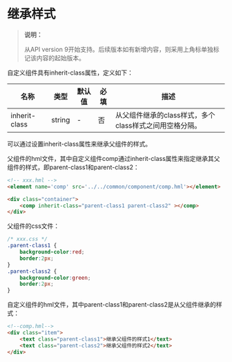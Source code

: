 # 继承样式 

> **说明：**
>
> 从API version 9开始支持。后续版本如有新增内容，则采用上角标单独标记该内容的起始版本。

自定义组件具有inherit-class属性，定义如下：

| 名称            | 类型     | 默认值  | 必填   | 描述                               |
| ------------- | ------ | ---- | ---- | -------------------------------- |
| inherit-class | string | -    | 否    | 从父组件继承的class样式，多个class样式之间用空格分隔。 |

可以通过设置inherit-class属性来继承父组件的样式。

父组件的hml文件，其中自定义组件comp通过inherit-class属性来指定继承其父组件的样式，即parent-class1和parent-class2：

```html
<!-- xxx.hml -->
<element name='comp' src='../../common/component/comp.hml'></element>

<div class="container">
    <comp inherit-class="parent-class1 parent-class2" ></comp>
</div>
```

父组件的css文件：

```css
/* xxx.css */
.parent-class1 {
    background-color:red;
    border:2px;
}
.parent-class2 {
    background-color:green;
    border:2px;
}
```

自定义组件的hml文件，其中parent-class1和parent-class2是从父组件继承的样式：

```html
<!--comp.hml-->
<div class="item">
    <text class="parent-class1">继承父组件的样式1</text>
    <text class="parent-class2">继承父组件的样式2</text>
</div>
```